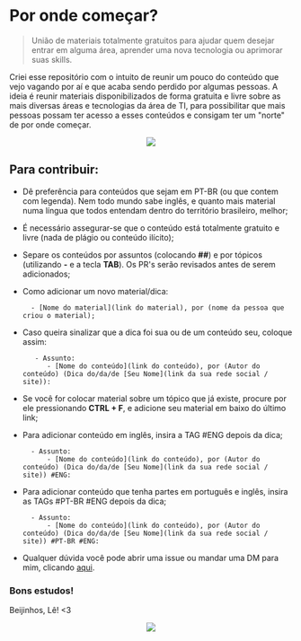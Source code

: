 # Por onde começar? 

> União de materiais totalmente gratuitos para ajudar quem desejar entrar em alguma área, aprender uma nova tecnologia ou aprimorar suas skills.

Criei esse repositório com o intuito de reunir um pouco do conteúdo que vejo vagando por aí e que acaba sendo perdido por algumas pessoas. A ideia é reunir materiais disponibilizados de forma gratuita e livre sobre as mais diversas áreas e tecnologias da área de TI, para possibilitar que mais pessoas possam ter acesso a esses conteúdos e consigam ter um "norte" de por onde começar.

<p align="center">
<img src="https://media.giphy.com/media/8MPtQ1ranGmze/giphy.gif">
</p>

## Para contribuir:

- Dê preferência para conteúdos que sejam em PT-BR (ou que contem com legenda). Nem todo mundo sabe inglês, e quanto mais material numa língua que todos entendam dentro do território brasileiro, melhor; 

- É necessário assegurar-se que o conteúdo está totalmente gratuito e livre (nada de plágio ou conteúdo ilícito);   

- Separe os conteúdos por assuntos (colocando **##**) e por tópicos (utilizando **-** e a tecla **TAB**). Os PR's serão revisados antes de serem adicionados;  

- Como adicionar um novo material/dica:

        - [Nome do material](link do material), por (nome da pessoa que criou o material);

- Caso queira sinalizar que a dica foi sua ou de um conteúdo seu, coloque assim:

         - Assunto:
            - [Nome do conteúdo](link do conteúdo), por (Autor do conteúdo) (Dica do/da/de [Seu Nome](link da sua rede social / site)): 

- Se você for colocar material sobre um tópico que já existe, procure por ele pressionando  **CTRL + F**, e adicione seu material em baixo do último link;  

- Para adicionar conteúdo em inglês, insira a TAG #ENG depois da dica;

        - Assunto:
            - [Nome do conteúdo](link do conteúdo), por (Autor do conteúdo) (Dica do/da/de [Seu Nome](link da sua rede social / site)) #ENG: 
                
- Para adicionar conteúdo que tenha partes em português e inglês, insira as TAGs #PT-BR #ENG depois da dica;

        - Assunto:
            - [Nome do conteúdo](link do conteúdo), por (Autor do conteúdo) (Dica do/da/de [Seu Nome](link da sua rede social / site)) #PT-BR #ENG: 


- Qualquer dúvida você pode abrir uma issue ou mandar uma DM para mim, clicando [aqui](https://twitter.com/dii_lua).   

### Bons estudos!

Beijinhos, Lê! <3

<p align="center"> 
<img src="https://media.giphy.com/media/GB0lKzzxIv1te/giphy.gif">
</p>
